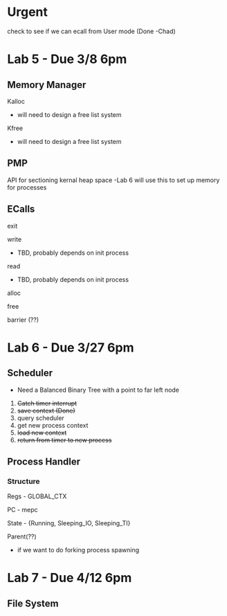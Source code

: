 # Urgent
  check to see if we can ecall from User mode (Done -Chad)
# Lab 5 - Due 3/8 6pm
## Memory Manager
  Kalloc
  - will need to design a free list system
  
  Kfree
  - will need to design a free list system
## PMP
  API for sectioning kernal heap space
  -Lab 6 will use this to set up memory for processes
## ECalls
  exit
  
  write 
  - TBD, probably depends on init process
  
  read  
  - TBD, probably depends on init process
  
  alloc
  
  free
  
  barrier (??)
  
# Lab 6 - Due 3/27 6pm 
## Scheduler
  - Need a Balanced Binary Tree with a point to far left node
  1. ~~Catch timer interrupt~~
  2. ~~save context (Done)~~
  3. query scheduler
  4. get new process context
  5. ~~load new context~~
  6. ~~return from timer to new process~~
## Process Handler
### Structure
  Regs - GLOBAL_CTX
  
  PC   - mepc
  
  State - {Running, Sleeping_IO, Sleeping_TI}
  
  Parent(??)
  - if we want to do forking process spawning
# Lab 7 - Due 4/12 6pm
## File System
